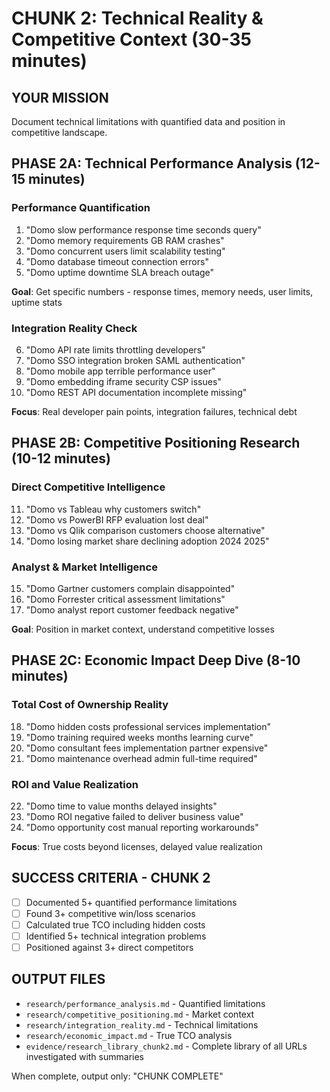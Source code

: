 # CHUNK 2: Technical Reality & Competitive Context (30-35 minutes)

## YOUR MISSION
Document technical limitations with quantified data and position in competitive landscape.

## PHASE 2A: Technical Performance Analysis (12-15 minutes)

### Performance Quantification
1. "Domo slow performance response time seconds query"
2. "Domo memory requirements GB RAM crashes"
3. "Domo concurrent users limit scalability testing"
4. "Domo database timeout connection errors"
5. "Domo uptime downtime SLA breach outage"

**Goal**: Get specific numbers - response times, memory needs, user limits, uptime stats

### Integration Reality Check
6. "Domo API rate limits throttling developers"
7. "Domo SSO integration broken SAML authentication"
8. "Domo mobile app terrible performance user"
9. "Domo embedding iframe security CSP issues"
10. "Domo REST API documentation incomplete missing"

**Focus**: Real developer pain points, integration failures, technical debt

## PHASE 2B: Competitive Positioning Research (10-12 minutes)

### Direct Competitive Intelligence
11. "Domo vs Tableau why customers switch"
12. "Domo vs PowerBI RFP evaluation lost deal"
13. "Domo vs Qlik comparison customers choose alternative"
14. "Domo losing market share declining adoption 2024 2025"

### Analyst & Market Intelligence
15. "Domo Gartner customers complain disappointed"
16. "Domo Forrester critical assessment limitations"
17. "Domo analyst report customer feedback negative"

**Goal**: Position in market context, understand competitive losses

## PHASE 2C: Economic Impact Deep Dive (8-10 minutes)

### Total Cost of Ownership Reality
18. "Domo hidden costs professional services implementation"
19. "Domo training required weeks months learning curve"
20. "Domo consultant fees implementation partner expensive"
21. "Domo maintenance overhead admin full-time required"

### ROI and Value Realization
22. "Domo time to value months delayed insights"
23. "Domo ROI negative failed to deliver business value"
24. "Domo opportunity cost manual reporting workarounds"

**Focus**: True costs beyond licenses, delayed value realization

## SUCCESS CRITERIA - CHUNK 2
- [ ] Documented 5+ quantified performance limitations
- [ ] Found 3+ competitive win/loss scenarios
- [ ] Calculated true TCO including hidden costs
- [ ] Identified 5+ technical integration problems
- [ ] Positioned against 3+ direct competitors

## OUTPUT FILES
- `research/performance_analysis.md` - Quantified limitations
- `research/competitive_positioning.md` - Market context
- `research/integration_reality.md` - Technical limitations
- `research/economic_impact.md` - True TCO analysis
- `evidence/research_library_chunk2.md` - Complete library of all URLs investigated with summaries

When complete, output only: "CHUNK COMPLETE"